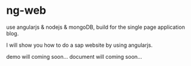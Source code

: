 ng-web
============

use angularjs & nodejs & mongoDB, build for the single page application blog.

I will show you how to do a sap website by using angularjs.

demo will coming soon...
document will coming soon...